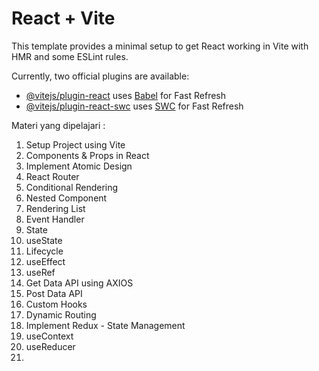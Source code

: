# React + Vite

This template provides a minimal setup to get React working in Vite with HMR and some ESLint rules.

Currently, two official plugins are available:

- [@vitejs/plugin-react](https://github.com/vitejs/vite-plugin-react/blob/main/packages/plugin-react/README.md) uses [Babel](https://babeljs.io/) for Fast Refresh
- [@vitejs/plugin-react-swc](https://github.com/vitejs/vite-plugin-react-swc) uses [SWC](https://swc.rs/) for Fast Refresh


Materi yang dipelajari :
1. Setup Project using Vite
2. Components & Props in React
3. Implement Atomic Design
4. React Router
5. Conditional Rendering
6. Nested Component
7. Rendering List
8. Event Handler
9. State
10. useState
11. Lifecycle
12. useEffect
13. useRef
14. Get Data API using AXIOS
15. Post Data API
16. Custom Hooks
17. Dynamic Routing
18. Implement Redux - State Management
19. useContext
20. useReducer
21. 
